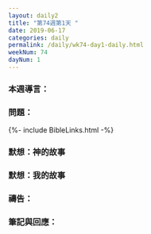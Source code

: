 ```yaml
---
layout: daily2
title: "第74週第1天 "
date: 2019-06-17
categories: daily
permalink: /daily/wk74-day1-daily.html
weekNum: 74
dayNum: 1
---
```

### 本週導言：

### 問題：
 
{%- include BibleLinks.html -%}

### 默想：神的故事

### 默想：我的故事

### 禱告：

### 筆記與回應：
